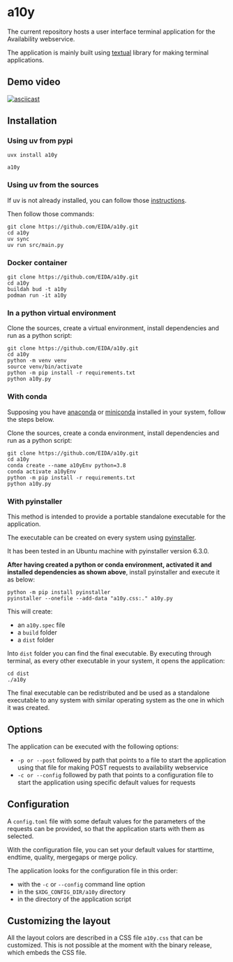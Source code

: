 # a10y

The current repository hosts a user interface terminal application for the Availability webservice.

The application is mainly built using [textual](https://textual.textualize.io/) library for making terminal applications.

## Demo video

[![asciicast](https://asciinema.org/a/HybCoSNhMJbNm2Ff8NH6zomTS.svg)](https://asciinema.org/a/HybCoSNhMJbNm2Ff8NH6zomTS)

## Installation

### Using uv from pypi

    uvx install a10y
    
    a10y

### Using uv from the sources

If uv is not already installed, you can follow those [instructions](https://docs.astral.sh/uv/getting-started/installation/).

Then follow those commands:

    git clone https://github.com/EIDA/a10y.git
    cd a10y
    uv sync
    uv run src/main.py

### Docker container

    git clone https://github.com/EIDA/a10y.git
    cd a10y
    buildah bud -t a10y
    podman run -it a10y
    
### In a python virtual environment

Clone the sources, create a virtual environment, install dependencies and run as a python script:

```
git clone https://github.com/EIDA/a10y.git
cd a10y
python -m venv venv
source venv/bin/activate
python -m pip install -r requirements.txt
python a10y.py
```

### With conda

Supposing you have [anaconda](https://www.anaconda.com/) or [miniconda](https://docs.conda.io/projects/miniconda/en/latest/) installed in your system, follow the steps below.

Clone the sources, create a conda environment, install dependencies and run as a python script:

```
git clone https://github.com/EIDA/a10y.git
cd a10y
conda create --name a10yEnv python=3.8
conda activate a10yEnv
python -m pip install -r requirements.txt
python a10y.py
```

### With pyinstaller

This method is intended to provide a portable standalone executable for the application.

The executable can be created on every system using [pyinstaller](https://pyinstaller.org/en/stable/).

It has been tested in an Ubuntu machine with pyinstaller version 6.3.0.

**After having created a python or conda environment, activated it and installed dependencies as shown above**, install pyinstaller and execute it as below:

```
python -m pip install pyinstaller
pyinstaller --onefile --add-data "a10y.css:." a10y.py
```

This will create:

- an `a10y.spec` file
- a `build` folder
- a `dist` folder

Into `dist` folder you can find the final executable. By executing through terminal, as every other executable in your system, it opens the application:

```
cd dist
./a10y
```

The final executable can be redistributed and be used as a standalone executable to any system with similar operating system as the one in which it was created.

## Options

The application can be executed with the following options:

- `-p or --post` followed by path that points to a file to start the application using that file for making POST requests to availability webservice
- `-c or --config` followed by path that points to a configuration file to start the application using specific default values for requests

## Configuration

A `config.toml` file with some default values for the parameters of the requests can be provided, so that the application starts with them as selected.

With the configuration file, you can set your default values for starttime, endtime, quality, mergegaps or merge policy.

The application looks for the configuration file in this order:

- with the `-c` or `--config` command line option
- in the `$XDG_CONFIG_DIR/a10y` directory
- in the directory of the application script

## Customizing the layout

All the layout colors are described in a CSS file `a10y.css` that can be customized. This is not possible at the moment with the binary release, which embeds the CSS file.
